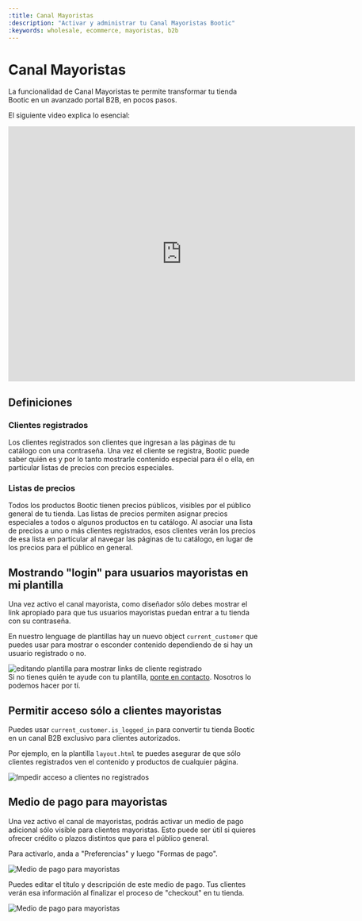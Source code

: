 ```yaml
---
:title: Canal Mayoristas
:description: "Activar y administrar tu Canal Mayoristas Bootic"
:keywords: wholesale, ecommerce, mayoristas, b2b
---
```


# Canal Mayoristas

La funcionalidad de Canal Mayoristas te permite transformar tu tienda Bootic en un avanzado portal B2B, en pocos pasos.

El siguiente video explica lo esencial:

<iframe width="700" height="514" src="https://www.youtube.com/embed/ISQ5DBtVOOM?rel=0" frameborder="0" allow="autoplay; encrypted-media" allowfullscreen></iframe>

## Definiciones

### Clientes registrados

Los clientes registrados son clientes que ingresan a las páginas de tu catálogo con una contraseña. Una vez el cliente se registra, Bootic puede saber quién es y por lo tanto mostrarle contenido especial para él o ella, en particular listas de precios con precios especiales.

### Listas de precios

Todos los productos Bootic tienen precios públicos, visibles por el público general de tu tienda.
Las listas de precios permiten asignar precios especiales a todos o algunos productos en tu catálogo.
Al asociar una lista de precios a uno o más clientes registrados, esos clientes verán los precios de esa lista en particular al navegar las páginas de tu catálogo, en lugar de los precios para el público en general.

## Mostrando "login" para usuarios mayoristas en mi plantilla

Una vez activo el canal mayorista, como diseñador sólo debes mostrar el link apropiado para que tus usuarios mayoristas puedan entrar a tu tienda con su contraseña.

En nuestro lenguage de plantillas hay un nuevo object <code>current_customer</code> que puedes usar para mostrar o esconder contenido dependiendo de si hay un usuario registrado o no.

<img src="/img/wholesale/is_logged_in.png" alt="editando plantilla para mostrar links de cliente registrado" />

<div class="note info">
  Si no tienes quién te ayude con tu plantilla, <a href="https://www.bootic.io/forms/contacto">ponte en contacto</a>. Nosotros lo podemos hacer por tí.
</div>

## Permitir acceso sólo a clientes mayoristas

Puedes usar <code>current_customer.is_logged_in</code> para convertir tu tienda Bootic en un canal B2B exclusivo para clientes autorizados.

Por ejemplo, en la plantilla <code>layout.html</code> te puedes asegurar de que sólo clientes registrados ven el contenido y productos de cualquier página.

<img src="/img/wholesale/wrap_layout.png" alt="Impedir acceso a clientes no registrados" />

## Medio de pago para mayoristas

Una vez activo el canal de mayoristas, podrás activar un medio de pago adicional sólo visible para clientes mayoristas.
Esto puede ser útil si quieres ofrecer crédito o plazos distintos que para el público general.

Para activarlo, anda a "Preferencias" y luego "Formas de pago".

<img src="/img/wholesale/wholesale-payment.png" alt="Medio de pago para mayoristas" />

Puedes editar el título y descripción de este medio de pago. Tus clientes verán esa información al finalizar el proceso de "checkout" en tu tienda.

<img src="/img/wholesale/wholesale-payment-checkout.png" alt="Medio de pago para mayoristas" />

